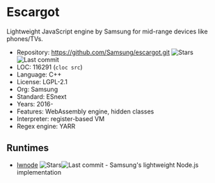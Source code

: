 # Escargot

Lightweight JavaScript engine by Samsung for mid-range devices like phones/TVs.

* Repository:   https://github.com/Samsung/escargot.git <span class="shields"><img src="https://img.shields.io/github/stars/Samsung/escargot?label=&style=flat-square" alt="Stars" title="Stars"><img src="https://img.shields.io/github/last-commit/Samsung/escargot?label=&style=flat-square" alt="Last commit" title="Last commit"></span>
* LOC:          116291 (`cloc src`)
* Language:     C++
* License:      LGPL-2.1
* Org:          Samsung
* Standard:     ESnext
* Years:        2016-
* Features:     WebAssembly engine, hidden classes
* Interpreter:  register-based VM
* Regex engine: YARR

## Runtimes

* [lwnode](https://github.com/Samsung/lwnode) <span class="shields"><img src="https://img.shields.io/github/stars/Samsung/lwnode?label=&style=flat-square" alt="Stars" title="Stars"><img src="https://img.shields.io/github/last-commit/Samsung/lwnode?label=&style=flat-square" alt="Last commit" title="Last commit"></span> - Samsung's lightweight Node.js implementation
